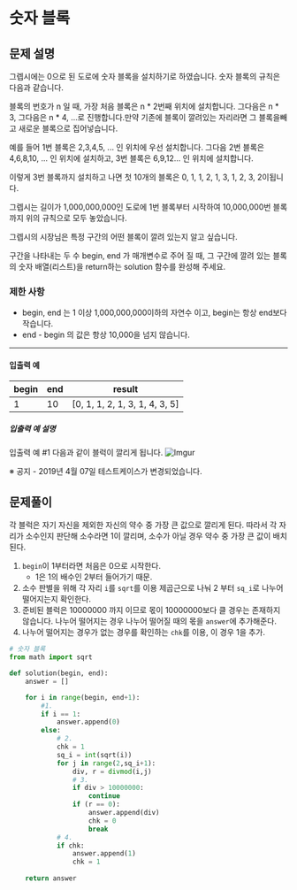 # 숫자 블록

## 문제 설명

그렙시에는 0으로 된 도로에 숫자 블록을 설치하기로 하였습니다. 숫자 블록의 규칙은 다음과 같습니다.

블록의 번호가 n 일 때, 가장 처음 블록은 n * 2번째 위치에 설치합니다. 그다음은 n * 3, 그다음은 n * 4, ...로 진행합니다.만약 기존에 블록이 깔려있는 자리라면 그 블록을빼고 새로운 블록으로 집어넣습니다.

예를 들어 1번 블록은 2,3,4,5, ... 인 위치에 우선 설치합니다. 그다음 2번 블록은 4,6,8,10, ... 인 위치에 설치하고, 3번 블록은 6,9,12... 인 위치에 설치합니다.

이렇게 3번 블록까지 설치하고 나면 첫 10개의 블록은 0, 1, 1, 2, 1, 3, 1, 2, 3, 2이됩니다.

그렙시는 길이가 1,000,000,000인 도로에 1번 블록부터 시작하여 10,000,000번 블록까지 위의 규칙으로 모두 놓았습니다.

그렙시의 시장님은 특정 구간의 어떤 블록이 깔려 있는지 알고 싶습니다.

구간을 나타내는 두 수 begin, end 가 매개변수로 주어 질 때, 그 구간에 깔려 있는 블록의 숫자 배열(리스트)을 return하는 solution 함수를 완성해 주세요.

### 제한 사항

- begin, end 는 1 이상 1,000,000,000이하의 자연수 이고, begin는 항상 end보다 작습니다.
- end - begin 의 값은 항상 10,000을 넘지 않습니다.

------

#### 입출력 예

| begin | end  | result                         |
| ----- | ---- | ------------------------------ |
| 1     | 10   | [0, 1, 1, 2, 1, 3, 1, 4, 3, 5] |

##### 입출력 예 설명

입출력 예 #1
다음과 같이 블럭이 깔리게 됩니다.
![Imgur](https://i.imgur.com/OnAE846.png?1)

※ 공지 - 2019년 4월 07일 테스트케이스가 변경되었습니다.



## 문제풀이

각 블럭은 자기 자신을 제외한 자신의 약수 중 가장 큰 값으로 깔리게 된다. 따라서 각 자리가 소수인지 판단해 소수라면 1이 깔리며, 소수가 아닐 경우 약수 중 가장 큰 값이 배치된다.

1. `begin`이 1부터라면 처음은 0으로 시작한다.
   - 1은 1의 배수인 2부터 들어가기 때문.
2. 소수 판별을 위해 각 자리 `i`를 `sqrt`를 이용 제곱근으로 나눠 2 부터 `sq_i`로 나누어 떨어지는지 확인한다.
3. 준비된 블럭은 10000000 까지 이므로 몫이 10000000보다 클 경우는 존재하지 않습니다. 나누어 떨어지는 경우 나누어 떨어질 때의 몫을 `answer`에 추가해준다.
4. 나누어 떨어지는 경우가 없는 경우를 확인하는 `chk`를 이용, 이 경우 1을 추가.

```python
# 숫자 블록
from math import sqrt

def solution(begin, end):
    answer = []

    for i in range(begin, end+1):
        #1.
        if i == 1:
            answer.append(0)
        else:
            # 2.
            chk = 1
            sq_i = int(sqrt(i))
            for j in range(2,sq_i+1):
                div, r = divmod(i,j)
                # 3.
                if div > 10000000:
                    continue
                if (r == 0):
                    answer.append(div)
                    chk = 0
                    break
            # 4.
            if chk:
                answer.append(1)
                chk = 1
            
    return answer
